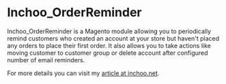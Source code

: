 Inchoo_OrderReminder
=====================

Inchoo_OrderReminder is a Magento module allowing you to periodically remind customers who created an account at your store but haven't placed any orders to place their first order. It also allows you to take actions like moving customer to customer group or delete account after configured number of email reminders.

For more details you can visit my [article at inchoo.net](http://inchoo.net/ecommerce/magento/remind-customers-to-place-their-first-order-in-magento/).
